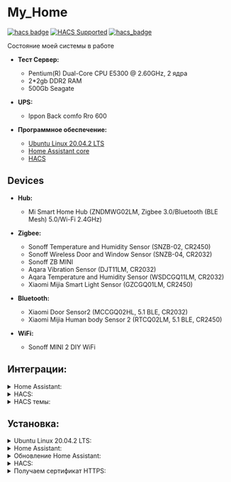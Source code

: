 # My_Home

[![hacs badge](https://img.shields.io/badge/HACS-Default-orange.svg)](https://github.com/custom-components/hacs)
[![HACS Supported](https://img.shields.io/badge/HACS-Supported-green.svg)](https://hacs.xyz)
[![hacs_badge](https://img.shields.io/badge/HACS-Custom-orange.svg)](https://github.com/custom-components/hacs)

Состояние моей системы в работе


- **Тест Сервер:**

  - Pentium(R) Dual-Core CPU E5300 @ 2.60GHz, 2 ядра
  - 2*2gb DDR2 RAM
  - 500Gb Seagate

- **UPS:**
  - Ippon Back comfo Rro 600

- **Программное обеспечение:** 

  - [Ubuntu Linux 20.04.2 LTS](https://releases.ubuntu.com/20.04/)
  - [Home Assistant core](https://www.home-assistant.io/installation/linux#install-home-assistant-core)
  - [HACS](https://hacs.xyz/)

## Devices
- **Hub:**
  - Mi Smart Home Hub (ZNDMWG02LM, Zigbee 3.0/Bluetooth (BLE Mesh) 5.0/Wi-Fi 2.4GHz)

- **Zigbee:**
  - Sonoff Temperature and Humidity Sensor (SNZB-02, CR2450)
  - Sonoff Wireless Door and Window Sensor (SNZB-04, CR2032)
  - Sonoff ZB MINI
  - Aqara Vibration Sensor (DJT11LM, CR2032)
  - Aqara Temperature and Humidity Sensor (WSDCGQ11LM, CR2032)
  - Xiaomi Mijia Smart Light Sensor (GZCGQ01LM, CR2450)

- **Bluetooth:**
  - Xiaomi Door Sensor2 (MCCGQ02HL, 5.1 BLE, CR2032)
  - Xiaomi Mijia Human body Sensor 2 (RTCQ02LM, 5.1 BLE, CR2450)

- **WiFi:**
  - Sonoff MINI 2 DIY WiFi

## Интеграции:
<details><summary>Home Assistant:</summary>
<p>

  * [Zigbee Home Automation](https://www.home-assistant.io/integrations/zha/)
  * [AirVisual Cloud API](https://www.home-assistant.io/integrations/airvisual)
  * [Google Cast](https://www.home-assistant.io/integrations/cast)
  * [Meteorologisk institutt (Met.no)](https://www.home-assistant.io/integrations/met)
  * [MQTT](https://www.home-assistant.io/integrations/mqtt)
  * [Network UPS Tools (NUT)](https://www.home-assistant.io/integrations/nut)
  * [OpenWeatherMap](https://www.home-assistant.io/integrations/openweathermap)
  * [Plex Media Server](https://www.home-assistant.io/integrations/plex)
  * [Samsung Smart TV](https://www.home-assistant.io/integrations/samsungtv)
  * [Speedtest.net](https://www.home-assistant.io/integrations/speedtestdotnet)
  * [UPnP/IGD](https://www.home-assistant.io/integrations/upnp)

  * [Local IP Address](https://www.home-assistant.io/integrations/local_ip)
  * [Mobile App](https://www.home-assistant.io/integrations/mobile_app)
  * [Shopping List](https://www.home-assistant.io/integrations/shopping_list)
  * [Certificate Expiry](https://www.home-assistant.io/integrations/cert_expiry)
  
  

</p>
</details>
  

<details><summary>HACS:</summary>
<p>


  * [Xiaomi Gateway 3](https://github.com/AlexxIT/XiaomiGateway3)
  * [SonoffLAN](https://github.com/AlexxIT/SonoffLAN)
  * [YandexStation](https://github.com/AlexxIT/YandexStation)
  
  * [StartTime](https://github.com/AlexxIT/StartTime)
  * [MorphNumbers](https://github.com/AlexxIT/MorphNumbers)
  * [PythonScriptsPro](https://github.com/AlexxIT/PythonScriptsPro)
  
  * [Alarmo](https://github.com/nielsfaber/alarmo)

  * [scheduler-component](https://github.com/nielsfaber/scheduler-component)





  * [hass-lkcomu-interrao (ЕЛК ЖКХ «Интер РАО»)](https://github.com/alryaz/hass-lkcomu-interrao)

  * [Scheduler-component](https://github.com/nielsfaber/scheduler-component)
  * [Sensor.yandex_maps](https://github.com/custom-components/sensor.yandex_maps)
  * [irrigation_unlimited](https://github.com/rgc99/irrigation_unlimited)
  * [yandex_smart_home](https://github.com/dmitry-k/yandex_smart_home)



  * [weather-card](https://github.com/bramkragten/weather-card)
  * [flex-table-card](https://github.com/custom-cards/flex-table-card)
  * [mini-graph-card](https://github.com/kalkih/mini-graph-card)
  * [lovelace-auto-entities](https://github.com/thomasloven/lovelace-auto-entities)
  * [mini-media-player](https://github.com/kalkih/mini-media-player)
  * [scheduler-card](https://github.com/nielsfaber/scheduler-card)
  * [stack-in-card](https://github.com/custom-cards/stack-in-card)
  * [battery-state-card](https://github.com/maxwroc/battery-state-card)
  * [hass-bha-icons](https://github.com/hulkhaugen/hass-bha-icons)
  * [ha-lovelace-elapsed-time-card](https://github.com/kirbo/ha-lovelace-elapsed-time-card)
  * [lovelace-tempometer-gauge-card](https://github.com/SNoof85/lovelace-tempometer-gauge-card)
  * [air-visual-card](https://github.com/dnguyen800/air-visual-card)
  * [ha-yandex-icons](https://github.com/iswitch/ha-yandex-icons)
  * [simple-thermostat](https://github.com/nervetattoo/simple-thermostat)
  * [vertical-stack-in-card](https://github.com/ofekashery/vertical-stack-in-card)
  * [mini-humidifier](https://github.com/artem-sedykh/mini-humidifier)
  * [lovelace-multiple-entity-row](https://github.com/benct/lovelace-multiple-entity-row)
  * [logbook-card](https://github.com/royto/logbook-card)

  * [home-assistant-sun-card](https://github.com/AitorDB/home-assistant-sun-card)
  * [zha-network-card](https://github.com/dmulcahey/zha-network-card)
  * [apexcharts-card](https://github.com/RomRider/apexcharts-card#yaxis-options-multi-y-axis)
  * [lovelace-fold-entity-row](https://github.com/thomasloven/lovelace-fold-entity-row)
  * [lovelace-layout-card](https://github.com/thomasloven/lovelace-layout-card)

  * [hass-yandex-music-browser](https://github.com/alryaz/hass-yandex-music-browser)
  * [hass-moscow-pgu](https://github.com/alryaz/hass-moscow-pgu)
  * [SamsungTV Tizen](https://github.com/jaruba/ha-samsungtv-tizen)
  * [button-card](https://github.com/custom-cards/button-card)
  * [timer-bar-card](https://github.com/rianadon/timer-bar-card)
  * [hass-node-red](https://github.com/zachowj/hass-node-red)
  * [lovelace-card-mod](https://github.com/thomasloven/lovelace-card-mod)
  * [ha-gismeteo](https://github.com/Limych/ha-gismeteo)
  * [simple-weather-card](https://github.com/kalkih/simple-weather-card)
  * [slider-button-card](https://github.com/mattieha/slider-button-card)
  * [lovelace-card-mod](https://github.com/thomasloven/lovelace-card-mod)
  * [home-assistant-variables](https://github.com/snarky-snark/home-assistant-variables)
  
</p>
</details>
  

  
  
  
<details><summary>HACS темы:</summary>
<p>
  
</p>
</details>

## Установка:
<details><summary>Ubuntu Linux 20.04.2 LTS:</summary>
<p>



  
  
 </p>
</details> 




<details><summary>Home Assistant:</summary>
<p>

1. Обновляем систему "Ubuntu Server" до актуального состояния
```shell
sudo apt-get update
```
```shell
sudo apt-get upgrade -y
```
2. После обновления системы устанавливаем необходимые компоненты и зависимости. 
```shell
sudo apt-get install python3 python3-dev python3-venv python3-pip libffi-dev libssl-dev autoconf build-essential
```
2.1 Соглошаемся
```shell
Y
``` 
  
3. Создаем нового системного пользователя с домашней папкой для запуска и работы ядра Home Assistant, назовем его homeassistant. Добавим его в группу dialout для взаимодействия с устройствами Z-Wave и ZigBee
```shell
sudo useradd -rm homeassistant -G dialout
```   
  
4.  Далее создаем папку для ядра Home Assistant и устанавливаем пользователя homeassistant для неё владельцем 
```shell
cd /srv
```   
```shell
sudo mkdir homeassistant
```  
```shell
sudo chown homeassistant:homeassistant /srv/homeassistant
```   
  
5. Теперь создаем виртуальное окружение для ядра Home Assistant, делаем это для учетной записи homeassistant 
```shell
sudo -u homeassistant -H -s 
```   
```shell
cd /srv/homeassistant
```  
```shell
python3 -m venv .
```  
```shell
source bin/activate
```   
  
6.  После активации виртуальной среды выполняем установку необходимого пакета Python
```shell
python3 -m pip install wheel
```   
  
7. По завершении установки пакета Python приступаем к установке Home Assistant
```shell
pip3 install homeassistant
```   
8. Запускаем наш Home Assistant в первый раз. При первом запуске в домашнем каталоге пользователя homeassistant (/home/homeassistant) будет создана папка .homeassistant, в которой будут находится конфигурационные файлы системы
 ```shell
hass
```   

9. Первый запуск может занимать 5-10 МИНУТ, после чего проверяем доступность установленной системы через браузер http://192.168.Х.ХХ:8123 

10. Прерываем работу запущенной системы
```shell
Ctrl+C
```   

10.1 Выходим из учетной записи пользователя homeassistant   
```shell
exit
```    
  
11. Создаем файл для запуска сервиса при старте системы
```shell
sudo nano /etc/systemd/system/homeassistant@homeassistant.service
```   
  
11.1 Заполняем его
```yaml
[Unit]
Description=Home Assistant
After=network-online.target
[Service]
Type=simple
User=%i
WorkingDirectory=/home/%i/.homeassistant
ExecStart=/srv/homeassistant/bin/hass -c "/home/%i/.homeassistant"

[Install]
WantedBy=multi-user.target
``` 
  
11.2 Выходим
```shell
Ctrl+X
Y
Enter
```    
  
12. Запускаем сервис
```shell
sudo systemctl --system daemon-reload
``` 
```shell
sudo systemctl enable homeassistant@homeassistant.service
``` 
```shell
sudo systemctl start homeassistant@homeassistant.service
``` 
  
13. Проверяем работу сервиса
```shell
sudo systemctl status homeassistant@homeassistant.service
``` 
  
13.1 Проверяем доступность установленной системы через браузер http://192.168.Х.ХХ:8123

13.2 Выходим
```shell
Ctrl+X
```     
  
14. Перезагружаем систему
```shell
su reboot
```  

</p>
</details> 
  
<details><summary>Обновление Home Assistant:</summary>
<p>
  
1. Вводим
```shell
sudo -u homeassistant -H -s
``` 
```shell
source /srv/homeassistant/bin/activate
``` 
```shell
pip3 install --upgrade homeassistant
```   
```shell
exit
```   

2. После обновления выполняем перезапуск службы
```shell
sudo systemctl restart homeassistant@homeassistant.service
```
2.1 Проверяем доступность установленной системы через браузер http://192.168.Х.ХХ:8123
    
3. Перезагружаем систему
```shell
su reboot
```
</p>
</details>
 


<details><summary>HACS:</summary>
<p>

1. Сначала нам надо создать новую папку для кастомных компонентов
```shell
cd /home/homeassistant/.homeassistant/
```
```shell
sudo mkdir custom_components
```
```shell
sudo chmod 777 custom_components/
```

2. Устанавливаем unzip, потому что его нет в штатной поставке Ubuntu
```shell
sudo apt install unzip
```

3. Запускаем скрипт установки
```shell
wget -q -O - https://install.hacs.xyz | bash -
```

3. 1 Установка должна завершиться надписью "Installation completed".
```shell
INFO: Creating HACS directory...
INFO: Unpacking HACS...
INFO: Removing HACS zip file...
INFO: Installation complete.
```
  
4. Перезагружаем систему
```shell
su reboot
```
  
</p>
</details>   
  


<details><summary>Получаем сертификат HTTPS:</summary>
<p>

1. Теперь нам необходимо поставить пакет для запроса и получения ssl сертификата
```shell
sudo apt-get install certbot
```

2. Получаем сертификат ХХХХХХХХХ-водим свои данные
```shell
sudo certbot certonly --standalone --email ХХХХХХХХХ@gmail.com  -d ХХХХХХХХХ.asuscomm.com
```

2.1 Если все сделано правильно, вывод команды будет примерно такой
```shell
Saving debug log to /var/log/letsencrypt/letsencrypt.log
Plugins selected: Authenticator standalone, Installer None
Obtaining a new certificate
Performing the following challenges:
http-01 challenge for your.domain.org
Waiting for verification...
Cleaning up challenges

IMPORTANT NOTES:
 - Congratulations<span class="cm-variable-2"></span><span class="cm-variable-2"></span><span class="cm-variable-2"></span><span class="cm-variable-2"></span>! Your certificate and chain have been saved at:
   /etc/letsencrypt/live/your.domain.org/fullchain.pem
   Your key file has been saved at:
   /etc/letsencrypt/live/your.domain.org/privkey.pem
   Your cert will expire on 2019-02-19. To obtain a new or tweaked
   version of this certificate in the future, simply run certbot
   again. To non-interactively renew *all* of your certificates, run
   "certbot renew"
 - If<span class="cm-variable-2"></span><span class="cm-variable-2"></span><span class="cm-variable-2"></span><span class="cm-variable-2"></span> you like Certbot, please consider supporting our work by:

   Donating to ISRG / Let's Encrypt:   https://letsencrypt.org/donate
   Donating to EFF:                    https://eff.org/donate-le
```

3. Теперь нам необходимо копировать полученные сертификаты в папку настроек HA. Делаем следующее
```shell
cd /home/homeassistant/.homeassistant/
```
```shell
sudo cp /etc/letsencrypt/live/ХХХХХХХХХ.asuscomm.com/fullchain.pem fullchain.pem
```
```shell
sudo cp /etc/letsencrypt/live/ХХХХХХХХХ.asuscomm.com/privkey.pem privkey.pem
```
```shell
sudo chown -R homeassistant:homeassistant /home/homeassistant/.homeassistant/
```

4. После открываем файл configuration.yaml вашего HA удобным для вас способом и в разделе http: прописываем следующее
```yaml
http:
  ssl_certificate: /home/homeassistant/.homeassistant/fullchain.pem
  ssl_key: /home/homeassistant/.homeassistant/privkey.pem
```

Теперь наконец можем перезагрузить нашу систему

 ```shell
su reboot
```
  
и попробовать перейти на его вебморду, используя свеженастроеный https используя адрес вида https://ХХХХХХХХХ.asuscomm.com проверив тем самым, что все настроено правильно. 

P.S. Не забывайте, что сертификаты выдаются сроком на три месяца, и спустя этот срок, необходимо будет повторить действия из раздела "Получаем сертификат" п.2.

</p>
</details> 














